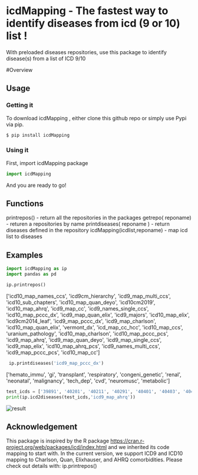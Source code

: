 # icdMapping - The fastest way to identify diseases from icd (9 or 10) list !

With preloaded diseases repositories, use this package to identify disease(s) from a list of ICD 9/10   

#Overview


## Usage


###  Getting it

To download icdMapping , either clone this github repo or simply use Pypi via pip.

```sh
$ pip install icdMapping
```

### Using it

First, import icdMapping package

```Python
import icdMapping
```

And you are ready to go!  

## Functions
printrepos() - return all the repositories in the packages
getrepo( reponame)  - returen a repositories by name
printdiseases( reponame )  - return diseases defined in the repository 
icdMapping(icdlist,reponame) - map icd list to diseases
 
 ## Examples

```Python
import icdMapping as ip
import pandas as pd
```
```Python
ip.printrepos()
```
['icd10_map_names_ccs', 'icd9cm_hierarchy', 'icd9_map_multi_ccs', 'icd10_sub_chapters', 'icd10_map_quan_deyo', 'icd10cm2019', 'icd10_map_ahrq', 'icd9_map_cc', 'icd9_names_single_ccs', 'icd10_map_pccc_dx', 'icd9_map_quan_elix', 'icd9_majors', 'icd10_map_elix', 'icd9cm2014_leaf', 'icd9_map_pccc_dx', 'icd9_map_charlson', 'icd10_map_quan_elix', 'vermont_dx', 'icd_map_cc_hcc', 'icd10_map_ccs', 'uranium_pathology', 'icd10_map_charlson', 'icd10_map_pccc_pcs', 'icd9_map_ahrq', 'icd9_map_quan_deyo', 'icd9_map_single_ccs', 'icd9_map_elix', 'icd10_map_ahrq_pcs', 'icd9_names_multi_ccs', 'icd9_map_pccc_pcs', 'icd10_map_cc']

```Python
 ip.printdiseases('icd9_map_pccc_dx')
```
['hemato_immu', 'gi', 'transplant', 'respiratory', 'congeni_genetic', 'renal', 'neonatal', 'malignancy', 'tech_dep', 'cvd', 'neuromusc', 'metabolic']

```Python
test_icds = ['39891', '40201', '40211', '40291', '40401', '40403', '40411', '40413', '40491', '40493', '428', '4280', '42800', '42801', '42802']
print(ip.icd2diseases(test_icds,'icd9_map_ahrq'))
```
![result](https://github.com/Luyaochen1/icdMapping/blob/master/pics/icd2phenotype_result.JPG)
 
## Acknowledgement 

This package is inspired by the R package https://cran.r-project.org/web/packages/icd/index.html and we inherited its code mapping to start with. In the current version, we support ICD9 and ICD10 mapping to Charlson, Quan, Elixhauser, and AHRQ comorbidities. Please check out details with: ip.printrepos()
